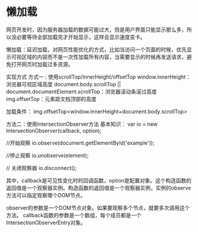 # 懒加载
网页开发时，因为服务器加载的数据可能过大，但是用户界面只能显示那么多，所以没必要等待全部加载完才开始显示，这样会显示速度变卡。

懒加载：延迟加载，对网页性能优化的方式，比如当访问一个页面的时候，优先显示可视区域的内容而不是一次性加载所有内容，当需要显示的时候再发送请求，避免打开网页时加载过多资源。

实现方式
方式一 : 使用scrollTop/innerHeight/offsetTop
window.innerHeight：浏览器可视区域高度
document.body.scrollTop || document.documentElement.scrollTop：浏览器滚动条滚过高度
img.offsetTop：元素距文档顶部的高度 

加载条件：
img.offsetTop<window.innerHeight+document.body.scrollTop>

方法二：使用IntersectionObserver方法
基本知识：
var io = new IntersectionObserver(callback, option);
 
//开始观察
io.observe(document.getElementById('example'));
 
//停止观察
io.unobserve(element);
 
// 关闭观察器
io.disconnect();

其中，callback是可见性变化时的回调函数，option是配置对象。这个构造函数的返回值是一个观察器实例。构造函数的返回值是一个观察器实例，实例的observe方法可以指定观察哪个DOM节点。

observer的参数是一个DOM节点对象。如果要观察多个节点，就要多次调用这个方法。
callback函数的参数是一个数组，每个成员都是一个IntersectionObserverEntry对象。